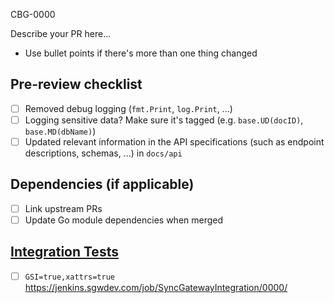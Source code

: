 CBG-0000

Describe your PR here...
- Use bullet points if there's more than one thing changed

## Pre-review checklist
- [ ] Removed debug logging (`fmt.Print`, `log.Print`, ...)
- [ ] Logging sensitive data? Make sure it's tagged (e.g. `base.UD(docID)`, `base.MD(dbName)`)
- [ ] Updated relevant information in the API specifications (such as endpoint descriptions, schemas, ...) in `docs/api`

## Dependencies (if applicable)
- [ ] Link upstream PRs
- [ ] Update Go module dependencies when merged

## [Integration Tests](https://jenkins.sgwdev.com/job/SyncGatewayIntegration/build?delay=0sec)
- [ ] `GSI=true,xattrs=true` https://jenkins.sgwdev.com/job/SyncGatewayIntegration/0000/
